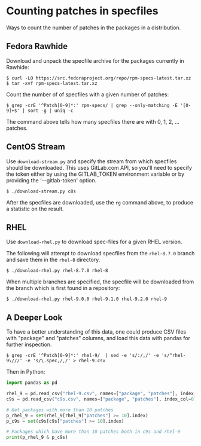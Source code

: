 # Counting patches in specfiles

Ways to count the number of patches in the packages in a distribution.

## Fedora Rawhide

Download and unpack the specfile archive for the packages currently in
Rawhide:

```
$ curl -LO https://src.fedoraproject.org/repo/rpm-specs-latest.tar.xz
$ tar -xvf rpm-specs-latest.tar.xz
```

Count the number of of specfiles with a given number of patches:

```
$ grep -crE '^Patch[0-9]*:' rpm-specs/ | grep --only-matching -E '[0-9]+$' | sort -g | uniq -c
```

The command above tells how many specfiles there are with 0, 1, 2, ...
patches.

## CentOS Stream

Use `download-stream.py` and specify the stream from which specfiles should be
downloaded. This uses GitLab.com API, so you'll need to specify the token
either by using the GITLAB_TOKEN environment variable or by providing the
'--gitlab-token' option.

```
$ ./download-stream.py c8s
```

After the specfiles are downloaded, use the `rg` command above, to produce a
statistic on the result.

## RHEL

Use `download-rhel.py` to download spec-files for a given RHEL version.

The following will attempt to download specfiles from the `rhel-8.7.0` branch
and save them in the `rhel-8` directory.

```
$ ./download-rhel.py rhel-8.7.0 rhel-8
```

When multiple branches are specified, the specfile will be downloaded from the
branch which is first found in a repository:

```
$ ./download-rhel.py rhel-9.0.0 rhel-9.1.0 rhel-9.2.0 rhel-9
```

## A Deeper Look

To have a better understanding of this data, one could produce CSV files with
"package" and "patches" columns, and load this data with pandas for further
inspection.

```
$ grep -crE '^Patch[0-9]*:' rhel-9/  | sed -e 's/:/,/' -e 's/^rhel-9\///' -e 's/\.spec,/,/' > rhel-9.csv
```

Then in Python:

```python
import pandas as pd

rhel_9 = pd.read_csv("rhel-9.csv", names=["package", "patches"], index_col=0)
c9s = pd.read_csv("c9s.csv", names=["package", "patches"], index_col=0)

# Get packages with more than 10 patches
p_rhel_9 = set(rhel_9[rhel_9["patches"] >= 10].index)
p_c9s = set(c9s[c9s["patches"] >= 10].index)

# Packages which have more than 10 patches both in c9s and rhel-9
print(p_rhel_9 & p_c9s)
```
